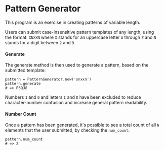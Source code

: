 # Pattern Generator

This program is an exercise in creating patterns of variable length.

Users can submit case-insensitive pattern templates of any length, using the format: `XNXXN`
where `X` stands for an uppercase letter `A` through `Z` and `N` stands for a digit between `2` and `9`.

#### Generate

The generate method is then used to generate a pattern, based on the submitted template:

```
pattern = PatternGenerator.new('xnxxn')
pattern.generate
# => P3QJ8
```

Numbers `1` and `0` and letters `I` and `O` have been excluded to reduce character-number confusion and
increase general pattern readability.

#### Number Count

Once a pattern has been generated, it's possible to see a total count of all `N` elements that the user submitted, by checking the `num_count`.

```
pattern.num_count
# => 2
```
